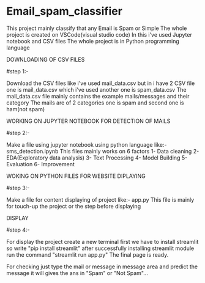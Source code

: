 # Email_spam_classifier
This project mainly classify that any Email is Spam or Simple 
The whole project is created on VSCode(visual studio code)
In this i've used Jupyter notebook and CSV files
The whole project is in Python programming language 

DOWNLOADING OF CSV FILES

#step 1:-

Download the CSV  files like i've used mail_data.csv but in i have 2 CSV file one is mail_data.csv which i've used another one is spam_data.csv
The mail_data.csv file mainly contains the example mails/messages and their category 
The mails are of 2 categories one is spam and second one is ham(not spam)

WORKING ON JUPYTER NOTEBOOK FOR DETECTION OF MAILS

#step 2:-

Make a file using jupyter notebook using python language like:- sms_detection.ipynb
This files mainly works on 6 factors
1- Data cleaning
2- EDA(Exploratory data analysis)
3- Text Processing
4- Model Building
5- Evaluation
6- Improvement

WOKING ON PYTHON FILES FOR WEBSITE DIPLAYING

#step 3:-

Make a file for content displaying of project like:- app.py
This file is mainly for touch-up the project or the step before displaying

DISPLAY

#step 4:-

For display the project create a new terminal 
first we have to install streamlit so write "pip install streamlit"
after successfully installing streamlit module run the command "streamlit run app.py"
The final page is ready.

For checking just type the mail or message in message area and predict the message
it will gives the ans in "Spam" or "Not Spam"...




 
